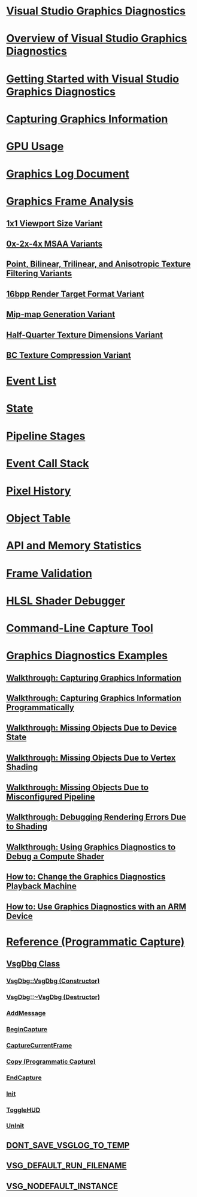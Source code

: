 # [Visual Studio Graphics Diagnostics](visual-studio-graphics-diagnostics.md)
# [Overview of Visual Studio Graphics Diagnostics](overview-of-visual-studio-graphics-diagnostics.md)
# [Getting Started with Visual Studio Graphics Diagnostics](getting-started-with-visual-studio-graphics-diagnostics.md)
# [Capturing Graphics Information](capturing-graphics-information.md)
# [GPU Usage](gpu-usage.md)
# [Graphics Log Document](graphics-log-document.md)
# [Graphics Frame Analysis](graphics-frame-analysis.md)
## [1x1 Viewport Size Variant](1x1-viewport-size-variant.md)
## [0x-2x-4x MSAA Variants](0x-2x-4x-msaa-variants.md)
## [Point, Bilinear, Trilinear, and Anisotropic Texture Filtering Variants](point-bilinear-trilinear-and-anisotropic-texture-filtering-variants.md)
## [16bpp Render Target Format Variant](16bpp-render-target-format-variant.md)
## [Mip-map Generation Variant](mip-map-generation-variant.md)
## [Half-Quarter Texture Dimensions Variant](half-quarter-texture-dimensions-variant.md)
## [BC Texture Compression Variant](bc-texture-compression-variant.md)
# [Event List](graphics-event-list.md)
# [State](graphics-state.md)
# [Pipeline Stages](graphics-pipeline-stages.md)
# [Event Call Stack](graphics-event-call-stack.md)
# [Pixel History](graphics-pixel-history.md)
# [Object Table](graphics-object-table.md)
# [API and Memory Statistics](graphics-api-and-memory-statistics.md)
# [Frame Validation](graphics-frame-validation.md)
# [HLSL Shader Debugger](hlsl-shader-debugger.md)
# [Command-Line Capture Tool](command-line-capture-tool.md)
# [Graphics Diagnostics Examples](graphics-diagnostics-examples.md)
## [Walkthrough: Capturing Graphics Information](walkthrough-capturing-graphics-information.md)
## [Walkthrough: Capturing Graphics Information Programmatically](walkthrough-capturing-graphics-information-programmatically.md)
## [Walkthrough: Missing Objects Due to Device State](walkthrough-missing-objects-due-to-device-state.md)
## [Walkthrough: Missing Objects Due to Vertex Shading](walkthrough-missing-objects-due-to-vertex-shading.md)
## [Walkthrough: Missing Objects Due to Misconfigured Pipeline](walkthrough-missing-objects-due-to-misconfigured-pipeline.md)
## [Walkthrough: Debugging Rendering Errors Due to Shading](walkthrough-debugging-rendering-errors-due-to-shading.md)
## [Walkthrough: Using Graphics Diagnostics to Debug a Compute Shader](walkthrough-using-graphics-diagnostics-to-debug-a-compute-shader.md)
## [How to: Change the Graphics Diagnostics Playback Machine](how-to-change-the-graphics-diagnostics-playback-machine.md)
## [How to: Use Graphics Diagnostics with an ARM Device](how-to-use-graphics-diagnostics-with-an-arm-device.md)
# [Reference (Programmatic Capture)](reference-programmatic-capture.md)
## [VsgDbg Class](vsgdbg-class.md)
### [VsgDbg::VsgDbg (Constructor)](vsgdbg-vsgdbg-constructor.md)
### [VsgDbg::~VsgDbg (Destructor)](vsgdbg-tilde-vsgdbg-destructor.md)
### [AddMessage](addmessage.md)
### [BeginCapture](begincapture.md)
### [CaptureCurrentFrame](capturecurrentframe.md)
### [Copy (Programmatic Capture)](copy-programmatic-capture.md)
### [EndCapture](endcapture.md)
### [Init](init.md)
### [ToggleHUD](togglehud.md)
### [UnInit](uninit.md)
## [DONT_SAVE_VSGLOG_TO_TEMP](dont-save-vsglog-to-temp.md)
## [VSG_DEFAULT_RUN_FILENAME](vsg-default-run-filename.md)
## [VSG_NODEFAULT_INSTANCE](vsg-nodefault-instance.md)
